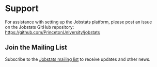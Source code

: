 # Support

For assistance with setting up the Jobstats platform, please post an issue on the Jobstats GitHub repository: <a href="https://github.com/PrincetonUniversity/jobstats" target="_blank">https://github.com/PrincetonUniversity/jobstats</a>

## Join the Mailing List

Subscribe to the [Jobstats mailing list](https://lists.princeton.edu/cgi-bin/wa?SUBED1=JOBSTATS&A=1) to receive updates and other news.
